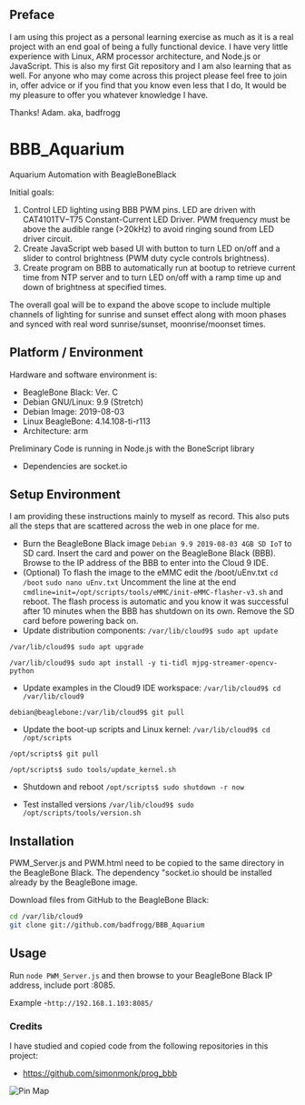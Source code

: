 ## Preface
I am using this project as a personal learning exercise as much as it is a real project with an end goal of being a fully functional device. I have very little experience with Linux, ARM processor architecture, and Node.js or JavaScript. This is also my first Git repository and I am also learning that as well.
For anyone who may come across this project please feel free to join in, offer advice or if you find that you know even less that I do, It would be my pleasure to offer you whatever knowledge I have.

Thanks! Adam. aka, badfrogg

# BBB_Aquarium
Aquarium Automation with BeagleBoneBlack

Initial goals:
1. Control LED lighting using BBB PWM pins. LED are driven with CAT4101TV−T75 Constant-Current LED Driver. PWM frequency must be above the audible range (>20kHz) to avoid ringing sound from LED driver circuit.
2. Create JavaScript web based UI with button to turn LED on/off and a slider to control brightness (PWM duty cycle controls brightness).
3. Create program on BBB to automatically run at bootup to retrieve current time from NTP server and to turn LED on/off with a ramp time up and down of brightness at specified times.

The overall goal will be to expand the above scope to include multiple channels of lighting for sunrise and sunset effect along with moon phases and synced with real word sunrise/sunset, moonrise/moonset times.


## Platform / Environment

Hardware and software environment is:
* BeagleBone Black: Ver. C
* Debian GNU/Linux: 9.9 (Stretch)
* Debian Image:     2019-08-03
* Linux BeagleBone: 4.14.108-ti-r113
* Architecture:     arm

Preliminary Code is running in Node.js with the BoneScript library
* Dependencies are socket.io

## Setup Environment

I am providing these instructions mainly to myself as record. This also puts all the steps that are scattered across the web in one place for me.

* Burn the BeagleBone Black image ```Debian 9.9 2019-08-03 4GB SD IoT``` to SD card. Insert the card and power on the BeagleBone Black (BBB). Browse to the IP address of the BBB to enter into the Cloud 9 IDE.
* (Optional) To flash the image to the eMMC edit the /boot/uEnv.txt
```cd /boot```
```sudo nano uEnv.txt```
Uncomment the line at the end ```cmdline=init=/opt/scripts/tools/eMMC/init-eMMC-flasher-v3.sh``` and reboot. The flash process is automatic and you know it was successful after 10 minutes when the BBB has shutdown on its own. Remove the SD card before powering back on.
* Update distribution components:
```/var/lib/cloud9$ sudo apt update```

```/var/lib/cloud9$ sudo apt upgrade```

```/var/lib/cloud9$ sudo apt install -y ti-tidl mjpg-streamer-opencv-python```

* Update examples in the Cloud9 IDE workspace:
```/var/lib/cloud9$ cd /var/lib/cloud9```

```debian@beaglebone:/var/lib/cloud9$ git pull```

* Update the boot-up scripts and Linux kernel:
```/var/lib/cloud9$ cd /opt/scripts```

```/opt/scripts$ git pull```

```/opt/scripts$ sudo tools/update_kernel.sh```

* Shutdown and reboot
```/opt/scripts$ sudo shutdown -r now```

* Test installed versions
```/var/lib/cloud9$ sudo /opt/scripts/tools/version.sh```



## Installation
PWM_Server.js and PWM.html need to be copied to the same directory in the BeagleBone Black. The dependency "socket.io should be installed already by the BeagleBone image.

Download files from GitHub to the BeagleBone Black:

````sh
cd /var/lib/cloud9
git clone git://github.com/badfrogg/BBB_Aquarium
````


## Usage
Run  ```node PWM_Server.js``` and then browse to your BeagleBone Black IP address, include port :8085.

Example -``` http://192.168.1.103:8085/ ```

### Credits
I have studied and copied code from the following repositories in this project:
* https://github.com/simonmonk/prog_bbb

![Pin Map](https://github.com/badfrogg/BBB_Aquarium/blob/master/beaglebone_black_pinmap.png)
